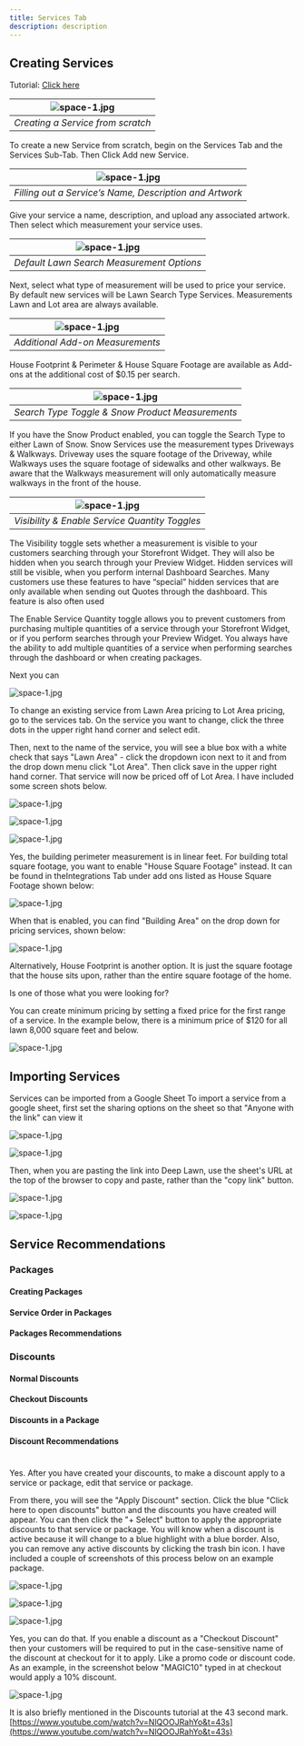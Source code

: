 ```yaml
---
title: Services Tab
description: description
---
```


## Creating Services

Tutorial: [Click here](https://youtu.be/kdgpe0Nb8N8)


| ![space-1.jpg](http://www.storywarren.com/wp-content/uploads/2016/09/space-1.jpg) | 
|:--:| 
| *Creating a Service from scratch* |

To create a new Service from scratch, begin on the Services Tab and the Services Sub-Tab. Then Click Add new Service. 

| ![space-1.jpg](http://www.storywarren.com/wp-content/uploads/2016/09/space-1.jpg) | 
|:--:| 
| *Filling out a Service’s Name, Description and Artwork* |

Give your service a name, description, and upload any associated artwork. Then select which measurement your service uses. 

| ![space-1.jpg](http://www.storywarren.com/wp-content/uploads/2016/09/space-1.jpg) | 
|:--:| 
| *Default Lawn Search Measurement Options* |

Next, select what type of measurement will be used to price your service. By default new services will be Lawn Search Type Services. Measurements Lawn and Lot area are always available. 

| ![space-1.jpg](http://www.storywarren.com/wp-content/uploads/2016/09/space-1.jpg) | 
|:--:| 
| *Additional Add-on Measurements* |

House Footprint & Perimeter & House Square Footage are available as Add-ons at the additional cost of $0.15 per search.

| ![space-1.jpg](http://www.storywarren.com/wp-content/uploads/2016/09/space-1.jpg) | 
|:--:| 
| *Search Type Toggle & Snow Product Measurements* |

If you have the Snow Product enabled, you can toggle the Search Type to either Lawn of Snow. Snow Services use the measurement types Driveways & Walkways. Driveway uses the square footage of the Driveway, while Walkways uses the square footage of sidewalks and other walkways. Be aware that the Walkways measurement will only automatically measure walkways in the front of the house.

| ![space-1.jpg](http://www.storywarren.com/wp-content/uploads/2016/09/space-1.jpg) | 
|:--:| 
| *Visibility & Enable Service Quantity Toggles* |

The Visibility toggle sets whether a measurement is visible to your customers searching through your Storefront Widget. They will also be hidden when you search through your Preview Widget. Hidden services will still be visible, when you perform internal Dashboard Searches. Many customers use these features to have “special” hidden services that are only available when sending out Quotes through the dashboard. This feature is also often used 




The Enable Service Quantity toggle allows you to prevent customers from purchasing multiple quantities of a service through your Storefront Widget, or if you perform searches through your Preview Widget. You always have the ability to add multiple quantities of a service when performing searches through the dashboard or when creating packages.

Next you can 

![space-1.jpg](http://www.storywarren.com/wp-content/uploads/2016/09/space-1.jpg)

To change an existing service from Lawn Area pricing to Lot Area pricing, go to the services tab. On the service you want to change, click the three dots in the upper right hand corner and select edit.


Then, next to the name of the service, you will see a blue box with a white check that says "Lawn Area" - click the dropdown icon next to it and from the drop down menu click "Lot Area". Then click save in the upper right hand corner. That service will now be priced off of Lot Area. I have included some screen shots below.

![space-1.jpg](http://www.storywarren.com/wp-content/uploads/2016/09/space-1.jpg)

![space-1.jpg](http://www.storywarren.com/wp-content/uploads/2016/09/space-1.jpg)

![space-1.jpg](http://www.storywarren.com/wp-content/uploads/2016/09/space-1.jpg)

Yes, the building perimeter measurement is in linear feet. For building total square footage, you want to enable "House Square Footage" instead. It can be found in theIntegrations Tab under add ons listed as House Square Footage shown below:


![space-1.jpg](http://www.storywarren.com/wp-content/uploads/2016/09/space-1.jpg)

When that is enabled, you can find "Building Area" on the drop down for pricing services, shown below:

![space-1.jpg](http://www.storywarren.com/wp-content/uploads/2016/09/space-1.jpg)

Alternatively, House Footprint is another option. It is just the square footage that the house sits upon, rather than the entire square footage of the home.

Is one of those what you were looking for? 

You can create minimum pricing by setting a fixed price for the first range of a service. In the example below, there is a minimum price of $120 for all lawn 8,000 square feet and below.


![space-1.jpg](http://www.storywarren.com/wp-content/uploads/2016/09/space-1.jpg)

## Importing Services

Services can be imported from a Google Sheet
To import a service from a google sheet, first set the sharing options on the sheet so that "Anyone with the link" can view it


![space-1.jpg](http://www.storywarren.com/wp-content/uploads/2016/09/space-1.jpg)

![space-1.jpg](http://www.storywarren.com/wp-content/uploads/2016/09/space-1.jpg)

Then, when you are pasting the link into Deep Lawn, use the sheet's URL at the top of the browser to copy and paste, rather than the "copy link" button.

![space-1.jpg](http://www.storywarren.com/wp-content/uploads/2016/09/space-1.jpg)

![space-1.jpg](http://www.storywarren.com/wp-content/uploads/2016/09/space-1.jpg)

## Service Recommendations

### Packages

#### Creating Packages

#### Service Order in Packages

#### Packages Recommendations

### Discounts

#### Normal Discounts

#### Checkout Discounts

#### Discounts in a Package

#### Discount Recommendations

#

Yes. After you have created your discounts, to make a discount apply to a service or package, edit that service or package.


From there, you will see the "Apply Discount" section. Click the blue "Click here to open discounts" button and the discounts you have created will appear. You can then click the "+ Select" button to apply the appropriate discounts to that service or package. You will know when a discount is active because it will change to a blue highlight with a blue border. Also, you can remove any active discounts by clicking the trash bin icon. I have included a couple of screenshots of this process below on an example package.

![space-1.jpg](http://www.storywarren.com/wp-content/uploads/2016/09/space-1.jpg)

![space-1.jpg](http://www.storywarren.com/wp-content/uploads/2016/09/space-1.jpg)

![space-1.jpg](http://www.storywarren.com/wp-content/uploads/2016/09/space-1.jpg)

Yes, you can do that. If you enable a discount as a "Checkout Discount" then your customers will be required to put in the case-sensitive name of the discount at checkout for it to apply. Like a promo code or discount code. As an example, in the screenshot below "MAGIC10" typed in at checkout would apply a 10% discount.

![space-1.jpg](http://www.storywarren.com/wp-content/uploads/2016/09/space-1.jpg)

It is also briefly mentioned in the Discounts tutorial at the 43 second mark.
[https://www.youtube.com/watch?v=NlQOOJRahYo&t=43s](https://www.youtube.com/watch?v=NlQOOJRahYo&t=43s)
